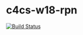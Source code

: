 # c4cs-w18-rpn
[![Build Status](https://travis-ci.org/jonniechow/c4cs-w18-rpn.svg?branch=master.png)](https://travis-ci.org/jonniechow/c4cs-w18-rpn.svg?branch=master)

